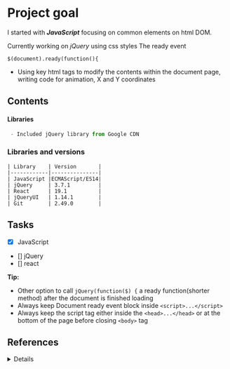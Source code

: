 # Project goal

I started with ***JavaScript***  focusing on common elements on html DOM.

Currently working on _jQuery_ using css styles
The ready event 
    
`$(document).ready(function(){`
     

  * Using key html tags to modify the contents within the document page, writing code for animation, X and Y coordinates
> 
## Contents  
#### Libraries

```js
 - Included jQuery library from Google CDN

 ```
 
### Libraries and versions

```
| Library    | Version       | 
|------------|---------------|
| JavaScript |ECMAScript/ES14|                
| jQuery     | 3.7.1         | 
| React      | 19.1          |    
| jQueryUI   | 1.14.1        |
| Git        | 2.49.0        |
```

## Tasks

- [x] JavaScript
- [] jQuery
- [] react


**Tip:**
- Other option to call ``jQuery(function($) {`` a ready function(shorter method) after the document is finished loading
-  Always keep Document ready event block inside `<script>...</script>` 
-  Always keep the script tag either inside the `<head>...</head>` or at the bottom of the page before closing `<body>` tag

## References
<details>

  [StackOverflowQ/A](https://stackoverflow.com  "Answers")<br>
  [Medium](https://medium.com)<br>
  [Tutorialspoint](https://www.tutorialspoint.com)
</details>

